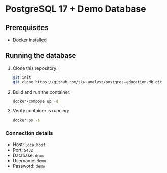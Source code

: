 # PostgreSQL 17 + Demo Database

## Prerequisites
- Docker installed

## Running the database

1. Clone this repository:
    ```bash
    git init
    git clone https://github.com/skv-analyst/postgres-education-db.git
    ```

2. Build and run the container:
   ```bash
   docker-compose up -d
   ```
   
3. Verify container is running:
   ```bash
   docker ps -a
   ```


### Connection details
- Host: `localhost`
- Port: `5432`
- Database: `demo`
- Username: `demo`
- Password: `demo`
